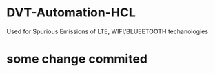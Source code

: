 # DVT-Automation-HCL
Used for Spurious Emissions of LTE, WIFI/BLUEETOOTH  techanologies
# some change commited
